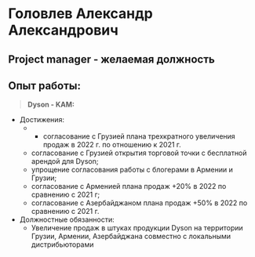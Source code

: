 # Головлев Александр Александрович

## Project manager - желаемая должность

## Опыт работы:

>**Dyson - KAM:**
* Достижения:
    * - согласование с Грузией плана трехкратного увеличения продаж в 2022 г. по отношению к 2021 г.
    * согласование с Грузией открытия торговой точки с бесплатной арендой для Dyson;
    * упрощение согласования работы с блогерами в Армении и Грузии;
    * согласование с Арменией плана продаж +20% в 2022 по сравнению с 2021 г;
    * согласование с Азербайджаном плана продаж +50% в 2022 по сравнению с 2021 г.
* Должностные обязанности:
    * Увеличение продаж в штуках продукции Dyson на территории Грузии, Армении, Азербайджана совместно с локальными дистрибьюторами
